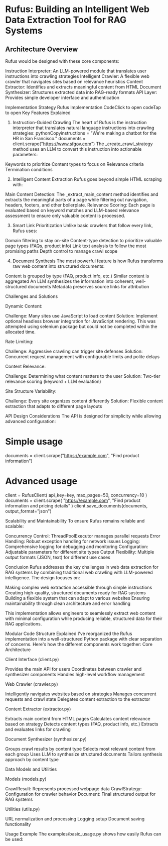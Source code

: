 # Rufus: Building an Intelligent Web Data Extraction Tool for RAG Systems

## Architecture Overview
Rufus would be designed with these core components:

Instruction Interpreter: An LLM-powered module that translates user instructions into crawling strategies
Intelligent Crawler: A flexible web crawler that navigates sites based on relevance heuristics
Content Extractor: Identifies and extracts meaningful content from HTML
Document Synthesizer: Structures extracted data into RAG-ready formats
API Layer: Provides simple developer interface and authentication

Implementation Strategy
Rufus Implementation CodeClick to open codeTap to open
Key Features Explained
1. Instruction-Guided Crawling
The heart of Rufus is the instruction interpreter that translates natural language instructions into crawling strategies:
pythonCopyinstructions = "We're making a chatbot for the HR in San Francisco."
documents = client.scrape("https://www.sfgov.com")
The _create_crawl_strategy method uses an LLM to convert this instruction into actionable parameters:

Keywords to prioritize
Content types to focus on
Relevance criteria
Termination conditions

2. Intelligent Content Extraction
Rufus goes beyond simple HTML scraping with:

Main Content Detection: The _extract_main_content method identifies and extracts the meaningful parts of a page while filtering out navigation, headers, footers, and other boilerplate.
Relevance Scoring: Each page is evaluated based on keyword matches and LLM-based relevance assessment to ensure only valuable content is processed.

3. Smart Link Prioritization
Unlike basic crawlers that follow every link, Rufus uses:

Domain filtering to stay on-site
Content-type detection to prioritize valuable page types (FAQs, product info)
Link text analysis to follow the most promising paths
Depth control to manage crawl scope

4. Document Synthesis
The most powerful feature is how Rufus transforms raw web content into structured documents:

Content is grouped by type (FAQ, product info, etc.)
Similar content is aggregated
An LLM synthesizes the information into coherent, well-structured documents
Metadata preserves source links for attribution

Challenges and Solutions

Dynamic Content:

Challenge: Many sites use JavaScript to load content
Solution: Implement optional headless browser integration for JavaScript rendering. This was attempted using selenium package but could not be completed within the allocated time.


Rate Limiting:

Challenge: Aggressive crawling can trigger site defenses
Solution: Concurrent request management with configurable limits and polite delays


Content Relevance:

Challenge: Determining what content matters to the user
Solution: Two-tier relevance scoring (keyword + LLM evaluation)


Site Structure Variability:

Challenge: Every site organizes content differently
Solution: Flexible content extraction that adapts to different page layouts



API Design Considerations
The API is designed for simplicity while allowing advanced configuration:

# Simple usage
documents = client.scrape("https://example.com", "Find product information")

# Advanced usage
client = RufusClient(
    api_key=key,
    max_pages=50,
    concurrency=10
)
documents = client.scrape(
    "https://example.com",
    "Find product information and pricing details"
)
client.save_documents(documents, output_format="json")

Scalability and Maintainability
To ensure Rufus remains reliable and scalable:

Concurrency Control: ThreadPoolExecutor manages parallel requests
Error Handling: Robust exception handling for network issues
Logging: Comprehensive logging for debugging and monitoring
Configuration: Adjustable parameters for different site types
Output Flexibility: Multiple output formats (JSON, text) for different use cases

Conclusion
Rufus addresses the key challenges in web data extraction for RAG systems by combining traditional web crawling with LLM-powered intelligence. The design focuses on:

Making complex web extraction accessible through simple instructions
Creating high-quality, structured documents ready for RAG systems
Building a flexible system that can adapt to various websites
Ensuring maintainability through clean architecture and error handling

This implementation allows engineers to seamlessly extract web content with minimal configuration while producing reliable, structured data for their RAG applications.

Modular Code Structure Explained
I've reorganized the Rufus implementation into a well-structured Python package with clear separation of concerns. Here's how the different components work together:
Core Architecture

Client Interface (client.py)

Provides the main API for users
Coordinates between crawler and synthesizer components
Handles high-level workflow management


Web Crawler (crawler.py)

Intelligently navigates websites based on strategies
Manages concurrent requests and crawl state
Delegates content extraction to the extractor


Content Extractor (extractor.py)

Extracts main content from HTML pages
Calculates content relevance based on strategy
Detects content types (FAQ, product info, etc.)
Extracts and evaluates links for crawling


Document Synthesizer (synthesizer.py)

Groups crawl results by content type
Selects most relevant content from each group
Uses LLM to synthesize structured documents
Tailors synthesis approach by content type



Data Models and Utilities

Models (models.py)

CrawlResult: Represents processed webpage data
CrawlStrategy: Configuration for crawler behavior
Document: Final structured output for RAG systems


Utilities (utils.py)

URL normalization and processing
Logging setup
Document saving functionality

Usage Example
The examples/basic_usage.py shows how easily Rufus can be used:

